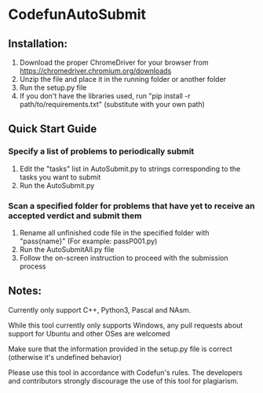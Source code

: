 # CodefunAutoSubmit

## Installation:

1. Download the proper ChromeDriver for your browser from https://chromedriver.chromium.org/downloads
2. Unzip the file and place it in the running folder or another folder
3. Run the setup.py file
4. If you don't have the libraries used, run "pip install -r path/to/requirements.txt" (substitute with your own path)

## Quick Start Guide
### Specify a list of problems to periodically submit
1. Edit the "tasks" list in AutoSubmit.py to strings corresponding to the tasks you want to submit
2. Run the AutoSubmit.py

### Scan a specified folder for problems that have yet to receive an accepted verdict and submit them
1. Rename all unfinished code file in the specified folder with "pass{name}" (For example: passP001.py)
2. Run the AutoSubmitAll.py file
3. Follow the on-screen instruction to proceed with the submission process

## Notes:
Currently only support C++, Python3, Pascal and NAsm.

While this tool currently only supports Windows, any pull requests about support for Ubuntu and other OSes are welcomed

Make sure that the information provided in the setup.py file is correct (otherwise it's undefined behavior)

Please use this tool in accordance with Codefun's rules. The developers and contributors strongly discourage the use of this tool for plagiarism.
